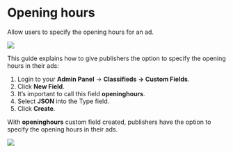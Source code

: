  # Opening hours

Allow users to specify the opening hours for an ad.

![](https://raw.githubusercontent.com/yclas/guides/master/images/opening-hours-1.png)

This guide explains how to give publishers the option to specify the opening hours in their ads:

1.  Login to your **Admin Panel** ->  **Classifieds -> Custom Fields**.
2.  Click  **New Field**.
3.  It’s important to call this field  **openinghours**.
4.  Select  **JSON**  into the Type field.
6.  Click  **Create**.

With **openinghours** custom field created, publishers have the option to specify the opening hours in their ads.

![](https://raw.githubusercontent.com/yclas/guides/master/images/opening-hours-2.png)
